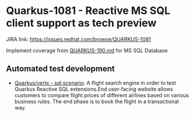# Quarkus-1081 - Reactive MS SQL client support as tech preview

JIRA link: https://issues.redhat.com/browse/QUARKUS-1081

Implement coverage from [QUARKUS-190.md](QUARKUS-190.md) for MS SQL Database

## Automated test development
- [Quarkus/vertx - sql scenario](https://github.com/quarkus-qe/quarkus-test-suite/pull/249): A flight search engine in order to test Quarkus Reactive SQL extensions.End user-facing website allows customers to compare flight prices of different airlines based on various business rules. The end phase is to book the flight in a transactional way.
